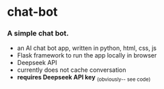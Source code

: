 # chat-bot
 ### A simple chat bot.
 - an AI chat bot app, written in python, html, css, js
 - Flask framework to run the app locally in browser
 - Deepseek API
 - currently does not cache conversation
 - **requires Deepseek API key** <sub>(obviously-- see code)</sub>

